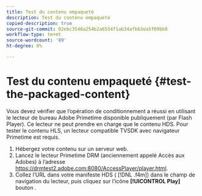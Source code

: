 ```yaml
---
title: Test du contenu empaqueté
description: Test du contenu empaqueté
copied-description: true
source-git-commit: 02ebc3548a254b2a6554f1ab34afbb3ea5f09bb8
workflow-type: tm+mt
source-wordcount: '89'
ht-degree: 0%

---
```


# Test du contenu empaqueté {#test-the-packaged-content}

Vous devez vérifier que l’opération de conditionnement a réussi en utilisant le lecteur de bureau Adobe Primetime disponible publiquement (par Flash Player). Ce lecteur ne peut prendre en charge que le contenu HDS. Pour tester le contenu HLS, un lecteur compatible TVSDK avec navigateur Primetime est requis.

1. Hébergez votre contenu sur un serveur web.
1. Lancez le lecteur Primetime DRM (anciennement appelé Accès aux Adobes) à l’adresse https://drmtest2.adobe.com:8080/AccessPlayer/player.html.
1. Collez l’URL dans votre manifeste HDS ( [!DNL .f4m]) dans le champ de navigation du lecteur, puis cliquez sur l’icône **[!UICONTROL Play]** bouton .
